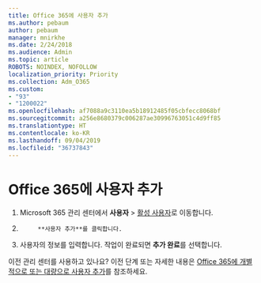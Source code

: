 ```yaml
---
title: Office 365에 사용자 추가
ms.author: pebaum
author: pebaum
manager: mnirkhe
ms.date: 2/24/2018
ms.audience: Admin
ms.topic: article
ROBOTS: NOINDEX, NOFOLLOW
localization_priority: Priority
ms.collection: Adm_O365
ms.custom:
- "93"
- "1200022"
ms.openlocfilehash: af7088a9c3110ea5b18912485f05cbfecc8068bf
ms.sourcegitcommit: a256e8680379c006287ae30996763051c4d9ff85
ms.translationtype: HT
ms.contentlocale: ko-KR
ms.lasthandoff: 09/04/2019
ms.locfileid: "36737843"
---
```

# <a name="add-a-user-to-office-365"></a>Office 365에 사용자 추가

1. Microsoft 365 관리 센터에서 **사용자** >  [활성 사용자](https://admin.microsoft.com/Adminportal/Home?source=applauncher#/users)로 이동합니다.

2. 
            **사용자 추가**를 클릭합니다.

3. 사용자의 정보를 입력합니다. 작업이 완료되면 **추가 완료**를 선택합니다.

이전 관리 센터를 사용하고 있나요? 이전 단계 또는 자세한 내용은 [Office 365에 개별적으로 또는 대량으로 사용자 추가](https://docs.microsoft.com/office365/admin/add-users/add-users)를 참조하세요.
  